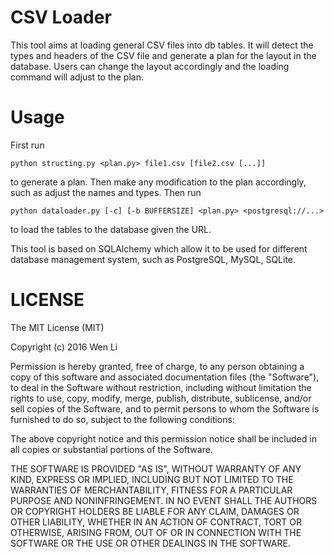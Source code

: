 CSV Loader
==========

This tool aims at loading general CSV files into db tables. It will detect the types
and headers of the CSV file and generate a plan for the layout in the database.
Users can change the layout accordingly and the loading command will adjust to the plan.


Usage
=====

First run 
```
python structing.py <plan.py> file1.csv [file2.csv [...]]
``` 
to generate a plan.
Then make any modification to the plan accordingly, such as adjust the names and types.
Then run 
```
python dataloader.py [-c] [-b BUFFERSIZE] <plan.py> <postgresql://...>
``` 
to load the tables to the database given the URL.

This tool is based on SQLAlchemy which allow it to be used for different database management system,
such as PostgreSQL, MySQL, SQLite.


LICENSE
=======
The MIT License (MIT)

Copyright (c) 2016 Wen Li

Permission is hereby granted, free of charge, to any person obtaining a copy
of this software and associated documentation files (the "Software"), to deal
in the Software without restriction, including without limitation the rights
to use, copy, modify, merge, publish, distribute, sublicense, and/or sell
copies of the Software, and to permit persons to whom the Software is
furnished to do so, subject to the following conditions:

The above copyright notice and this permission notice shall be included in all
copies or substantial portions of the Software.

THE SOFTWARE IS PROVIDED "AS IS", WITHOUT WARRANTY OF ANY KIND, EXPRESS OR
IMPLIED, INCLUDING BUT NOT LIMITED TO THE WARRANTIES OF MERCHANTABILITY,
FITNESS FOR A PARTICULAR PURPOSE AND NONINFRINGEMENT. IN NO EVENT SHALL THE
AUTHORS OR COPYRIGHT HOLDERS BE LIABLE FOR ANY CLAIM, DAMAGES OR OTHER
LIABILITY, WHETHER IN AN ACTION OF CONTRACT, TORT OR OTHERWISE, ARISING FROM,
OUT OF OR IN CONNECTION WITH THE SOFTWARE OR THE USE OR OTHER DEALINGS IN THE
SOFTWARE.
